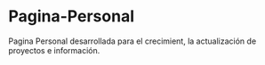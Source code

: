 # Pagina-Personal
 Pagina Personal desarrollada para el crecimient,  la actualización de proyectos e información.
